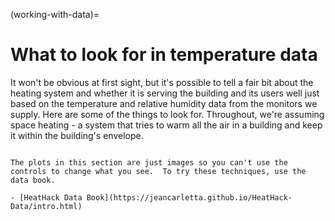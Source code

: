 (working-with-data)=
# What to look for in temperature data

It won't be obvious at first sight, but it's possible to tell a fair bit about the heating system and whether it is serving the building and its users well just based on the temperature and relative humidity data from the monitors we supply.  Here are some of the things to look for.  Throughout, we're assuming space heating - a system that tries to warm all the air in a building and keep it within the building's envelope.

```{admonition} Hint

The plots in this section are just images so you can't use the controls to change what you see.  To try these techniques, use the data book.

- [HeatHack Data Book](https://jeancarletta.github.io/HeatHack-Data/intro.html)
```

